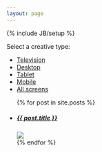 ```yaml
---
layout: page
---
```

{% include JB/setup %}

<!-- Start Section Portfolio Filter -->
<section id="portfolio-filter" class="container margin-50">
    <div class="row">
        <div class="span12">
            <div class="dropdown">
                <div class="dropmenu">
                    <p class="selected">Select a creative type:</p>
                </div>
                <div class="dropmenu-active">
                    <ul class="option-set" data-option-key="filter">
                        <li><a href="#filter" data-option-value=".television">Television</a></li>
                        <li><a href="#filter" data-option-value=".desktop">Desktop</a></li>
                        <li><a href="#filter" data-option-value=".tablet">Tablet</a></li>
                        <li><a href="#filter" data-option-value=".mobile">Mobile</a></li>
                        <li><a href="#filter" data-option-value=".all">All screens</a></li>
                    </ul>
                </div>
            </div>
        </div>
    </div>
</section>
<!-- End Section Portfolio Filter -->

<!-- Start Section Portfolio Projects -->
<section id="portfolio" class="container">
    <div class="row">
        <div id="portfolio-projects">
          <ul id="projects">
            {% for post in site.posts %}
              <li class="item-project span4 {{ post.classes }}">
                <h5>
                  <a href="{{ BASE_PATH }}{{ post.url }}">{{ post.title }}</a>
                  <span class="arrow-port"></span>
                </h5>      
                <a class="hover-wrap fancybox" href="{{ post.largeImg }}" data-fancybox-group="gallery" title="{{ page.tagline}}">
                  <img src="{{ post.smallImg }}" />
                  <div class="overlay"></div>
                </a>
              </li>
            {% endfor %}
          </ul>
        </div>
    </div>
</section>



